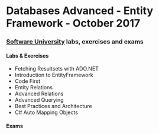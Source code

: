 # Databases Advanced - Entity Framework - October 2017

### [Software University](http://www.softuni.bg) labs, exercises and exams


#### Labs & Exercises

* Fetching Resultsets with ADO.NET
* Introduction to EntityFramework
* Code First
* Entity Relations
* Advanced Relations
* Advanced Querying
* Best Practices and Architecture
* C# Auto Mapping Objects

#### Exams